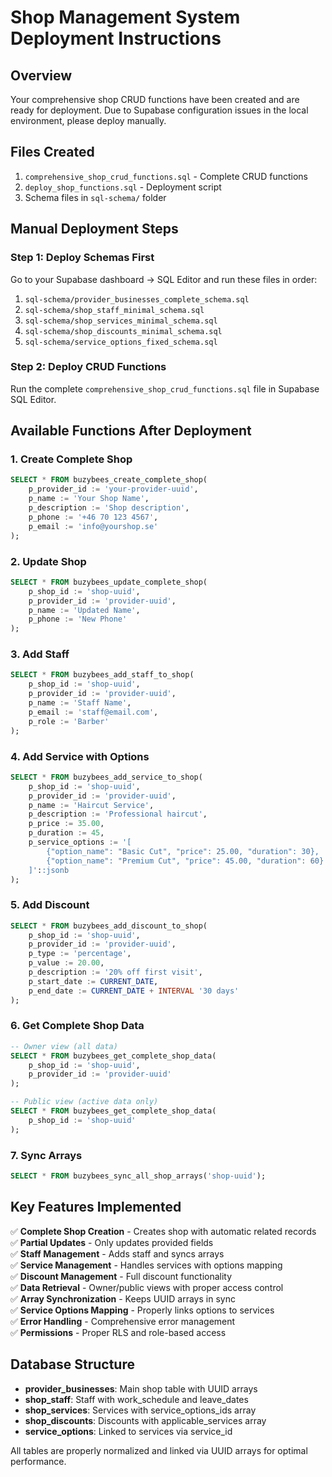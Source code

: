 # Shop Management System Deployment Instructions

## Overview
Your comprehensive shop CRUD functions have been created and are ready for deployment. Due to Supabase configuration issues in the local environment, please deploy manually.

## Files Created
1. `comprehensive_shop_crud_functions.sql` - Complete CRUD functions
2. `deploy_shop_functions.sql` - Deployment script
3. Schema files in `sql-schema/` folder

## Manual Deployment Steps

### Step 1: Deploy Schemas First
Go to your Supabase dashboard → SQL Editor and run these files in order:

1. `sql-schema/provider_businesses_complete_schema.sql`
2. `sql-schema/shop_staff_minimal_schema.sql`
3. `sql-schema/shop_services_minimal_schema.sql` 
4. `sql-schema/shop_discounts_minimal_schema.sql`
5. `sql-schema/service_options_fixed_schema.sql`

### Step 2: Deploy CRUD Functions
Run the complete `comprehensive_shop_crud_functions.sql` file in Supabase SQL Editor.

## Available Functions After Deployment

### 1. Create Complete Shop
```sql
SELECT * FROM buzybees_create_complete_shop(
    p_provider_id := 'your-provider-uuid',
    p_name := 'Your Shop Name',
    p_description := 'Shop description',
    p_phone := '+46 70 123 4567',
    p_email := 'info@yourshop.se'
);
```

### 2. Update Shop
```sql
SELECT * FROM buzybees_update_complete_shop(
    p_shop_id := 'shop-uuid',
    p_provider_id := 'provider-uuid',
    p_name := 'Updated Name',
    p_phone := 'New Phone'
);
```

### 3. Add Staff
```sql
SELECT * FROM buzybees_add_staff_to_shop(
    p_shop_id := 'shop-uuid',
    p_provider_id := 'provider-uuid', 
    p_name := 'Staff Name',
    p_email := 'staff@email.com',
    p_role := 'Barber'
);
```

### 4. Add Service with Options
```sql
SELECT * FROM buzybees_add_service_to_shop(
    p_shop_id := 'shop-uuid',
    p_provider_id := 'provider-uuid',
    p_name := 'Haircut Service',
    p_description := 'Professional haircut',
    p_price := 35.00,
    p_duration := 45,
    p_service_options := '[
        {"option_name": "Basic Cut", "price": 25.00, "duration": 30},
        {"option_name": "Premium Cut", "price": 45.00, "duration": 60}
    ]'::jsonb
);
```

### 5. Add Discount
```sql
SELECT * FROM buzybees_add_discount_to_shop(
    p_shop_id := 'shop-uuid',
    p_provider_id := 'provider-uuid',
    p_type := 'percentage',
    p_value := 20.00,
    p_description := '20% off first visit',
    p_start_date := CURRENT_DATE,
    p_end_date := CURRENT_DATE + INTERVAL '30 days'
);
```

### 6. Get Complete Shop Data
```sql
-- Owner view (all data)
SELECT * FROM buzybees_get_complete_shop_data(
    p_shop_id := 'shop-uuid',
    p_provider_id := 'provider-uuid'
);

-- Public view (active data only)
SELECT * FROM buzybees_get_complete_shop_data(
    p_shop_id := 'shop-uuid'
);
```

### 7. Sync Arrays
```sql
SELECT * FROM buzybees_sync_all_shop_arrays('shop-uuid');
```

## Key Features Implemented

✅ **Complete Shop Creation** - Creates shop with automatic related records  
✅ **Partial Updates** - Only updates provided fields  
✅ **Staff Management** - Adds staff and syncs arrays  
✅ **Service Management** - Handles services with options mapping  
✅ **Discount Management** - Full discount functionality  
✅ **Data Retrieval** - Owner/public views with proper access control  
✅ **Array Synchronization** - Keeps UUID arrays in sync  
✅ **Service Options Mapping** - Properly links options to services  
✅ **Error Handling** - Comprehensive error management  
✅ **Permissions** - Proper RLS and role-based access  

## Database Structure

- **provider_businesses**: Main shop table with UUID arrays
- **shop_staff**: Staff with work_schedule and leave_dates
- **shop_services**: Services with service_options_ids array  
- **shop_discounts**: Discounts with applicable_services array
- **service_options**: Linked to services via service_id

All tables are properly normalized and linked via UUID arrays for optimal performance.